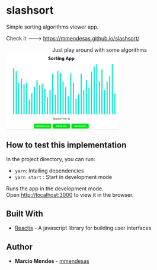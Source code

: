 # slashsort

Simple sorting algorithms viewer app. 

Check it ---> https://mmendesas.github.io/slashsort/

<div align="center" style="display: flex; flex-direction:column">
  <div>Just play around with some algorithms</div>
  <img alt="preview" src="src/assets/app-preview.png" width="60%" />
</div>

## How to test this implementation

In the project directory, you can run:

- `yarn`: Intalling dependencies
- `yarn start` : Start in development mode

Runs the app in the development mode.<br>
Open [http://localhost:3000](http://localhost:3000) to view it in the browser.

## Built With

- [Reactjs](https://reactjs.org/) - A javascript library for building user interfaces

## Author

- **Marcio Mendes** - [mmendesas](https://github.com/mmendesas)